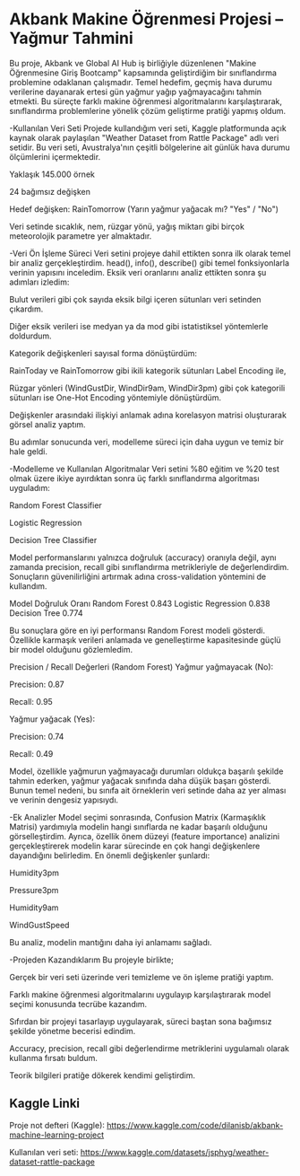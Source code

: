 # Akbank Makine Öğrenmesi Projesi – Yağmur Tahmini

Bu proje, Akbank ve Global AI Hub iş birliğiyle düzenlenen "Makine Öğrenmesine Giriş Bootcamp" kapsamında geliştirdiğim bir sınıflandırma problemine odaklanan çalışmadır. Temel hedefim, geçmiş hava durumu verilerine dayanarak ertesi gün yağmur yağıp yağmayacağını tahmin etmekti. Bu süreçte farklı makine öğrenmesi algoritmalarını karşılaştırarak, sınıflandırma problemlerine yönelik çözüm geliştirme pratiği yapmış oldum.

-Kullanılan Veri Seti
Projede kullandığım veri seti, Kaggle platformunda açık kaynak olarak paylaşılan "Weather Dataset from Rattle Package" adlı veri setidir. Bu veri seti, Avustralya'nın çeşitli bölgelerine ait günlük hava durumu ölçümlerini içermektedir.

Yaklaşık 145.000 örnek

24 bağımsız değişken

Hedef değişken: RainTomorrow (Yarın yağmur yağacak mı? "Yes" / "No")

Veri setinde sıcaklık, nem, rüzgar yönü, yağış miktarı gibi birçok meteorolojik parametre yer almaktadır.

-Veri Ön İşleme Süreci
Veri setini projeye dahil ettikten sonra ilk olarak temel bir analiz gerçekleştirdim. head(), info(), describe() gibi temel fonksiyonlarla verinin yapısını inceledim. Eksik veri oranlarını analiz ettikten sonra şu adımları izledim:

Bulut verileri gibi çok sayıda eksik bilgi içeren sütunları veri setinden çıkardım.

Diğer eksik verileri ise medyan ya da mod gibi istatistiksel yöntemlerle doldurdum.

Kategorik değişkenleri sayısal forma dönüştürdüm:

RainToday ve RainTomorrow gibi ikili kategorik sütunları Label Encoding ile,

Rüzgar yönleri (WindGustDir, WindDir9am, WindDir3pm) gibi çok kategorili sütunları ise One-Hot Encoding yöntemiyle dönüştürdüm.

Değişkenler arasındaki ilişkiyi anlamak adına korelasyon matrisi oluşturarak görsel analiz yaptım.

Bu adımlar sonucunda veri, modelleme süreci için daha uygun ve temiz bir hale geldi.

-Modelleme ve Kullanılan Algoritmalar
Veri setini %80 eğitim ve %20 test olmak üzere ikiye ayırdıktan sonra üç farklı sınıflandırma algoritması uyguladım:

Random Forest Classifier

Logistic Regression

Decision Tree Classifier

Model performanslarını yalnızca doğruluk (accuracy) oranıyla değil, aynı zamanda precision, recall gibi sınıflandırma metrikleriyle de değerlendirdim. Sonuçların güvenilirliğini artırmak adına cross-validation yöntemini de kullandım.

Model	Doğruluk Oranı
Random Forest	0.843
Logistic Regression	0.838
Decision Tree	0.774

Bu sonuçlara göre en iyi performansı Random Forest modeli gösterdi. Özellikle karmaşık verileri anlamada ve genelleştirme kapasitesinde güçlü bir model olduğunu gözlemledim.

Precision / Recall Değerleri (Random Forest)
Yağmur yağmayacak (No):

Precision: 0.87

Recall: 0.95

Yağmur yağacak (Yes):

Precision: 0.74

Recall: 0.49

Model, özellikle yağmurun yağmayacağı durumları oldukça başarılı şekilde tahmin ederken, yağmur yağacak sınıfında daha düşük başarı gösterdi. Bunun temel nedeni, bu sınıfa ait örneklerin veri setinde daha az yer alması ve verinin dengesiz yapısıydı.

-Ek Analizler
Model seçimi sonrasında, Confusion Matrix (Karmaşıklık Matrisi) yardımıyla modelin hangi sınıflarda ne kadar başarılı olduğunu görselleştirdim. Ayrıca, özellik önem düzeyi (feature importance) analizini gerçekleştirerek modelin karar sürecinde en çok hangi değişkenlere dayandığını belirledim. En önemli değişkenler şunlardı:

Humidity3pm

Pressure3pm

Humidity9am

WindGustSpeed

Bu analiz, modelin mantığını daha iyi anlamamı sağladı.

-Projeden Kazandıklarım
Bu projeyle birlikte;

Gerçek bir veri seti üzerinde veri temizleme ve ön işleme pratiği yaptım.

Farklı makine öğrenmesi algoritmalarını uygulayıp karşılaştırarak model seçimi konusunda tecrübe kazandım.

Sıfırdan bir projeyi tasarlayıp uygulayarak, süreci baştan sona bağımsız şekilde yönetme becerisi edindim.

Accuracy, precision, recall gibi değerlendirme metriklerini uygulamalı olarak kullanma fırsatı buldum.

Teorik bilgileri pratiğe dökerek kendimi geliştirdim.

## Kaggle Linki
Proje not defteri (Kaggle):
https://www.kaggle.com/code/dilanisb/akbank-machine-learning-project

Kullanılan veri seti:
https://www.kaggle.com/datasets/jsphyg/weather-dataset-rattle-package

